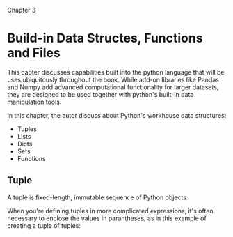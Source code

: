 Chapter 3
# Build-in Data Structes, Functions and Files

This capter discusses capabilities built into the python language that will be uses ubiquitously throughout the book. While add-on libraries like Pandas and Numpy add advanced computational functionality for larger datasets, they are designed to be used together with python's built-in data manipulation tools.

In this chapter, the autor discuss about Python's workhouse data structures:
* Tuples
* Lists
* Dicts
* Sets
* Functions

## Tuple

A tuple is fixed-length, immutable sequence of Python objects.


When you're defining tuples in more complicated expressions, it's often necessary to enclose the values in parantheses, as in this example of creating a tuple of tuples:
